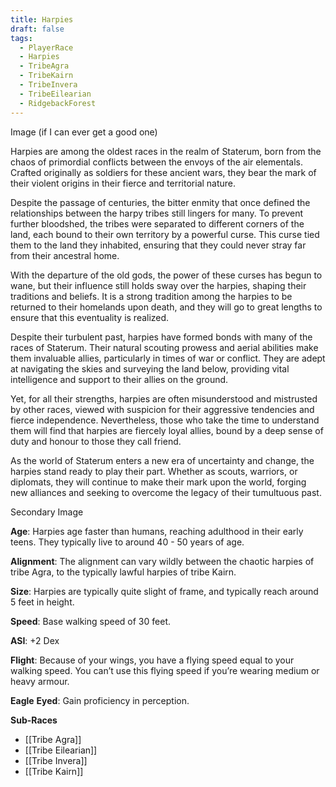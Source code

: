 ```yaml
---
title: Harpies
draft: false
tags:
  - PlayerRace
  - Harpies
  - TribeAgra
  - TribeKairn
  - TribeInvera
  - TribeEilearian
  - RidgebackForest
---
```

Image (if I can ever get a good one)

Harpies are among the oldest races in the realm of Staterum, born from the chaos of primordial conflicts between the envoys of the air elementals. Crafted originally as soldiers for these ancient wars, they bear the mark of their violent origins in their fierce and territorial nature.

Despite the passage of centuries, the bitter enmity that once defined the relationships between the harpy tribes still lingers for many. To prevent further bloodshed, the tribes were separated to different corners of the land, each bound to their own territory by a powerful curse. This curse tied them to the land they inhabited, ensuring that they could never stray far from their ancestral home.

With the departure of the old gods, the power of these curses has begun to wane, but their influence still holds sway over the harpies, shaping their traditions and beliefs. It is a strong tradition among the harpies to be returned to their homelands upon death, and they will go to great lengths to ensure that this eventuality is realized.

Despite their turbulent past, harpies have formed bonds with many of the races of Staterum. Their natural scouting prowess and aerial abilities make them invaluable allies, particularly in times of war or conflict. They are adept at navigating the skies and surveying the land below, providing vital intelligence and support to their allies on the ground.

​Yet, for all their strengths, harpies are often misunderstood and mistrusted by other races, viewed with suspicion for their aggressive tendencies and fierce independence. Nevertheless, those who take the time to understand them will find that harpies are fiercely loyal allies, bound by a deep sense of duty and honour to those they call friend.

​As the world of Staterum enters a new era of uncertainty and change, the harpies stand ready to play their part. Whether as scouts, warriors, or diplomats, they will continue to make their mark upon the world, forging new alliances and seeking to overcome the legacy of their tumultuous past.

Secondary Image

**Age**: Harpies age faster than humans, reaching adulthood in their early teens. They typically live to around 40 - 50 years of age.

**Alignment**: The alignment can vary wildly between the chaotic harpies of tribe Agra, to the typically lawful harpies of tribe Kairn.

**Size**: Harpies are typically quite slight of frame, and typically reach around 5 feet in height.

**Speed**: Base walking speed of 30 feet.

**ASI**: +2 Dex

**Flight**: Because of your wings, you have a flying speed equal to your walking speed. You can’t use this flying speed if you’re wearing medium or heavy armour.

**Eagle** **Eyed**: Gain proficiency in perception.

**Sub-Races**
- [[Tribe Agra]]
- [[Tribe Eilearian]]
- [[Tribe Invera]]
- [[Tribe Kairn]] 